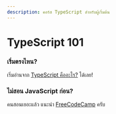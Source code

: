 ```yaml
---
description: คอร์ส TypeScript สำหรับผู้เริ่มต้น
---
```


# TypeScript 101

### เริ่มตรงไหน?

เริ่มอ่านจาก [TypeScript คืออะไร?](what-is-typescript.md) ได้เลย!

### ไม่สอน JavaScript ก่อน?

คนสอนเยอะแล้ว แนะนำ [FreeCodeCamp](https://www.freecodecamp.org/) ครับ

